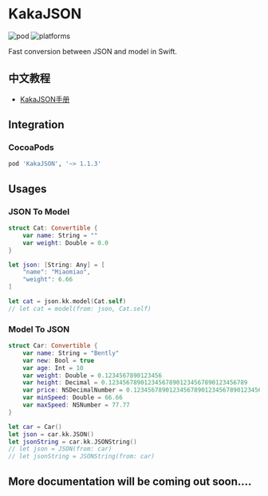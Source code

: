 # KakaJSON
![pod](https://img.shields.io/cocoapods/v/KakaJSON.svg) ![platforms](https://img.shields.io/badge/platforms-iOS%208.0%20%7C%20macOS%2010.9%20%7C%20tvOS%209.0%20%7C%20watchOS%202.0-F28D00.svg)

Fast conversion between JSON and model in Swift.

## 中文教程
- [KakaJSON手册](https://www.cnblogs.com/mjios/p/11352776.html)

## Integration
### CocoaPods
```ruby
pod 'KakaJSON', '~> 1.1.3' 
```

## Usages
### JSON To Model
```swift
struct Cat: Convertible {
    var name: String = ""
    var weight: Double = 0.0
}

let json: [String: Any] = [
    "name": "Miaomiao",
    "weight": 6.66
]

let cat = json.kk.model(Cat.self)
// let cat = model(from: json, Cat.self)
```

### Model To JSON
```swift
struct Car: Convertible {
    var name: String = "Bently"
    var new: Bool = true
    var age: Int = 10
    var weight: Double = 0.1234567890123456
    var height: Decimal = 0.123456789012345678901234567890123456789
    var price: NSDecimalNumber = 0.123456789012345678901234567890123456789
    var minSpeed: Double = 66.66
    var maxSpeed: NSNumber = 77.77
}

let car = Car()
let json = car.kk.JSON()
let jsonString = car.kk.JSONString()
// let json = JSON(from: car)
// let jsonString = JSONString(from: car)
```
## More documentation will be coming out soon....
